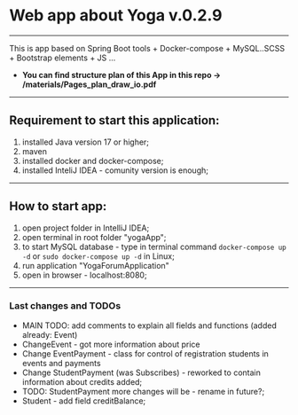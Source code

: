 # Web app about Yoga v.0.2.9
---
This is app based on Spring Boot tools + Docker-compose + MySQL..SCSS + Bootstrap elements + JS ...

- **You can find structure plan of this App in this repo -> /materials/Pages_plan_draw_io.pdf**

---

## Requirement to start this application:

1. installed Java version 17 or higher;
2. maven
3. installed docker and docker-compose;
4. installed InteliJ IDEA - comunity version is enough;

___

## How to start app:

1. open project folder in IntelliJ IDEA;
2. open terminal in root folder "yogaApp";
3. to start MySQL database - type in terminal command  `docker-compose up -d` or `sudo docker-compose up -d` in Linux;
4. run application "YogaForumApplication"
5. open in browser - localhost:8080;

---

### Last changes and TODOs
- MAIN TODO: add comments to explain all fields and functions (added already: Event)
- ChangeEvent - got more information about price
- Change EventPayment - class for control of registration students in events and payments
- Change StudentPayment (was Subscribes) - reworked to contain information about credits added;
- TODO: StudentPayment more changes will be - rename in future?;
- Student - add field creditBalance;